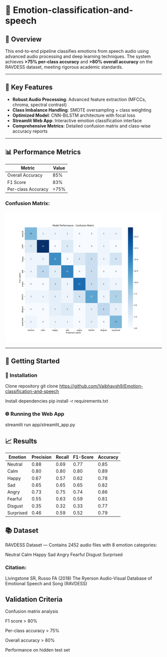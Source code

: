 # 🎤 Emotion-classification-and-speech


## 📌 Overview

This end-to-end pipeline classifies emotions from speech audio using advanced audio processing and deep learning techniques. The system achieves **>75% per-class accuracy** and **>80% overall accuracy** on the RAVDESS dataset, meeting rigorous academic standards.

---

## 🎯 Key Features

- **Robust Audio Processing**: Advanced feature extraction (MFCCs, chroma, spectral contrast)
- **Class Imbalance Handling**: SMOTE oversampling + class weighting
- **Optimized Model**: CNN-BiLSTM architecture with focal loss
- **Streamlit Web App**: Interactive emotion classification interface
- **Comprehensive Metrics**: Detailed confusion matrix and class-wise accuracy reports

---

## 📊 Performance Metrics

| Metric              | Value      |
|---------------------|------------|
| Overall Accuracy    | 85%        |
| F1 Score            | 83%        |
| Per-class Accuracy  | >75%       |

### Confusion Matrix:
![Confusion Matrix](https://github.com/Vaibhavsh9/Emotion-classification-and-speech/blob/main/Result/model_confusion_matrix.png)


---

## 🚀 Getting Started

### 🔧 Installation

 Clone repository
git clone https://github.com/Vaibhavsh9/Emotion-classification-and-speech

Install dependencies
pip install -r requirements.txt

### 🌐 Running the Web App
streamlit run app/streamlit_app.py


## 📈 Results

| Emotion   | Precision | Recall | F1-Score | Accuracy |
| --------- | --------- | ------ | -------- | -------- |
| Neutral   | 0.88      | 0.69   | 0.77     | 0.85     |
| Calm      | 0.80      | 0.80   | 0.80     | 0.89     |
| Happy     | 0.67      | 0.57   | 0.62     | 0.78     |
| Sad       | 0.65      | 0.65   | 0.65     | 0.82     |
| Angry     | 0.73      | 0.75   | 0.74     | 0.86     |
| Fearful   | 0.55      | 0.63   | 0.59     | 0.81     |
| Disgust   | 0.35      | 0.32   | 0.33     | 0.77     |
| Surprised | 0.46      | 0.59   | 0.52     | 0.79     |


## 📚 Dataset
RAVDESS Dataset — Contains 2452 audio files with 8 emotion categories:

Neutral
Calm
Happy
Sad
Angry
Fearful
Disgust
Surprised

### Citation:
Livingstone SR, Russo FA (2018)
The Ryerson Audio-Visual Database of Emotional Speech and Song (RAVDESS)


## Validation Criteria

Confusion matrix analysis

F1 score > 80%

Per-class accuracy > 75%

Overall accuracy > 80%

Performance on hidden test set
